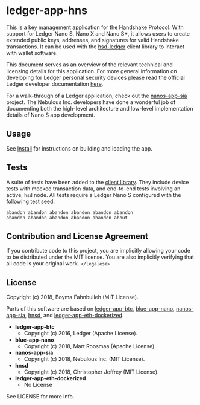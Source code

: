 # ledger-app-hns

This is a key management application for the Handshake Protocol. With support
for Ledger Nano S, Nano X and Nano S+, it allows users to create extended public
keys, addresses, and signatures for valid Handshake transactions. It can be used
with the [hsd-ledger][hsd-ledger] client library to interact with wallet
software.

This document serves as an overview of the relevant technical and licensing
details for this application. For more general information on developing for
Ledger personal security devices please read the official Ledger developer
documentation [here][ledger].

For a walk-through of a Ledger application, check out the [nanos-app-sia][sia]
project. The Nebulous Inc. developers have done a wonderful job of documenting
both the high-level architecture and low-level implementation details of Nano S
app development.

## Usage

See [Install](docs/install.md) for instructions on building and loading the app.

## Tests

A suite of tests have been added to the [client library][tests]. They include
device tests with mocked transaction data, and end-to-end tests involving an
active, `hsd` node. All tests require a Ledger Nano S configured with the
following test seed:

```
abandon abandon abandon abandon abandon abandon
abandon abandon abandon abandon abandon about
```

## Contribution and License Agreement

If you contribute code to this project, you are implicitly allowing your code to
be distributed under the MIT license. You are also implicitly verifying that all
code is your original work. `</legalese>`

## License

Copyright (c) 2018, Boyma Fahnbulleh (MIT License).

Parts of this software are based on [ledger-app-btc][btc],
[blue-app-nano][nano], [nanos-app-sia][sia], [hnsd][hnsd], and
[ledger-app-eth-dockerized][docker].

- **ledger-app-btc**
  - Copyright (c) 2016, Ledger (Apache License).
- **blue-app-nano**
  - Copyright (c) 2018, Mart Roosmaa (Apache License).
- **nanos-app-sia**
  - Copyright (c) 2018, Nebulous Inc. (MIT License).
- **hnsd**
  - Copyright (c) 2018, Christopher Jeffrey (MIT License).
- **ledger-app-eth-dockerized**
  - No License

See LICENSE for more info.

[hsd-ledger]: https://github.com/handshake-org/hsd-ledger
[ledger]: https://developers.ledger.com/
[tests]: https://github.com/handshake-org/hsd-ledger#end-to-end-tests
[sia]: https://gitlab.com/nebulouslabs/nanos-app-sia
[btc]: https://github.com/ledgerhq/ledger-app-btc
[nano]: https://github.com/roosmaa/blue-app-nano
[hnsd]: https://github.com/handshake-org/hnsd
[docker]: https://github.com/mkrufky/ledger-app-eth-dockerized
